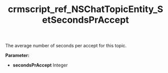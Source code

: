 ﻿---
title: crmscript_ref_NSChatTopicEntity_SetSecondsPrAccept
description: NSChatTopicEntity.SetSecondsPrAccept(Integer secondsPrAccept)
intellisense: NSChatTopicEntity.SetSecondsPrAccept
keywords: NSChatTopicEntity, GetSecondsPrAccept
so.topic: reference
---

The average number of seconds per accept for this topic.

**Parameter:** 
 - **secondsPrAccept** Integer

